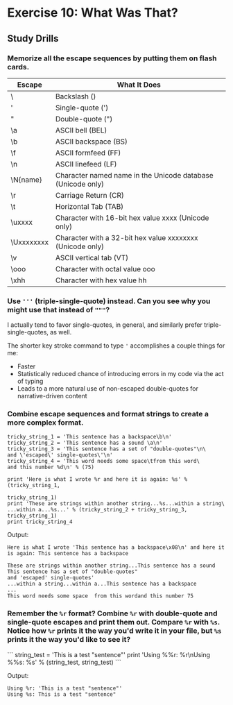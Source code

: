 # Exercise 10: What Was That?
## Study Drills
### Memorize all the escape sequences by putting them on flash cards.
| Escape     | What It Does                                                |
|------------|-------------------------------------------------------------|
| \\         | Backslash (\)                                               |
| \'         | Single-quote (')                                            |
| \"         | Double-quote (")                                            |
| \a         | ASCII bell (BEL)                                            |
| \b         | ASCII backspace (BS)                                        |
| \f         | ASCII formfeed (FF)                                         |
| \n         | ASCII linefeed (LF)                                         |
| \N{name}   | Character named name in the Unicode database (Unicode only) |
| \r         | Carriage Return (CR)                                        |
| \t         | Horizontal Tab (TAB)                                        |
| \uxxxx     | Character with 16-bit hex value xxxx (Unicode only)         |
| \Uxxxxxxxx | Character with a 32-bit hex value xxxxxxxx (Unicode only)   |
| \v         | ASCII vertical tab (VT)                                     |
| \ooo       | Character with octal value ooo                              |
| \xhh       | Character with hex value hh                                 |

### Use ```'''``` (triple-single-quote) instead. Can you see why you might use that instead of ```"""```?
I actually tend to favor single-quotes, in general, and similarly prefer triple-single-quotes, as well.

The shorter key stroke command to type ```'``` accomplishes a couple things for me:
* Faster
* Statistically reduced chance of introducing errors in my code via the act of typing
* Leads to a more natural use of non-escaped double-quotes for narrative-driven content


### Combine escape sequences and format strings to create a more complex format.
```
tricky_string_1 = 'This sentence has a backspace\b\n'
tricky_string_2 = 'This sentence has a sound \a\n'
tricky_string_3 = 'This sentence has a set of "double-quotes"\n\
and \'escaped\' single-quotes\'\n'
tricky_string_4 = 'This word needs some space\tfrom this word\
and this number %d\n' % (75)

print 'Here is what I wrote %r and here it is again: %s' % (tricky_string_1,
                                                            tricky_string_1)
print 'These are strings within another string...%s...within a string\
...within a...%s...' % (tricky_string_2 + tricky_string_3, tricky_string_1)
print tricky_string_4
```

Output:
```
Here is what I wrote 'This sentence has a backspace\x08\n' and here it is again: This sentence has a backspace

These are strings within another string...This sentence has a sound
This sentence has a set of "double-quotes"
and 'escaped' single-quotes'
...within a string...within a...This sentence has a backspace
...
This word needs some space  from this wordand this number 75

```
<h3>Remember the <code>%r</code> format? Combine <code>%r</code> with double-quote and single-quote escapes and
print them out. Compare <code>%r</code> with <code>%s</code>. Notice how <code>%r</code> prints it the way you'd write
it in your file, but <code>%s</code> prints it the way you'd like to see it?</h3>
```
string_test = 'This is a test "sentence"'
print 'Using %%r: %r\nUsing %%s: %s' % (string_test, string_test)
```

Output:
```
Using %r: 'This is a test "sentence"'
Using %s: This is a test "sentence"
```
